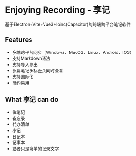 # Enjoying Recording - 享记

基于Electron+Vite+Vue3+Ioinc(Capacitor)的跨端跨平台笔记软件


## Features

- 多端跨平台同步（Windows、MacOS、Linux、Android、IOS）
- 支持Markdown语法
- 支持导入导出
- 多篇笔记多标签页同时查看
- 支持国际化
- 简约易用

## What 享记 can do
- 做笔记
- 备忘录
- 代办清单
- 小记
- 日记本
- 记事本
- 或者只是简单的记录文字